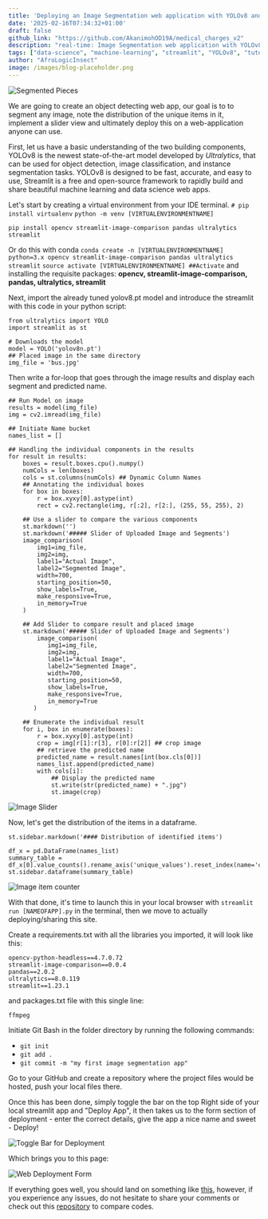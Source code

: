 ```yaml
---
title: 'Deploying an Image Segmentation web application with YOLOv8 and Streamlit - pt1'
date: '2025-02-16T07:34:32+01:00'
draft: false
github_link: "https://github.com/AkanimohOD19A/medical_charges_v2"
description: "real-time: Image Segmentation web application with YOLOv8"
tags: ["data-science", "machine-learning", "streamlit", "YOLOv8", "tutorial", "lifecycle"]
author: "AfroLogicInsect"
image: /images/blog-placeholder.png
---
```


![Segmented Pieces](https://dev-to-uploads.s3.amazonaws.com/uploads/articles/pvgpuepoh09cat8bbph1.png)

We are going to create an object detecting web app, our goal is to to segment any image, note the distribution of the unique items in it, implement a slider view and ultimately deploy this on a web-application anyone can use.

First, let us have a basic understanding of the two building components, YOLOv8 is the newest state-of-the-art model developed by _Ultralytics_, that can be used for object detection, image classification, and instance segmentation tasks. YOLOv8 is designed to be fast, accurate, and easy to use,
Streamlit is a free and open-source framework to rapidly build and share beautiful machine learning and data science web apps. 

Let's start by creating a virtual environment from your IDE terminal.
`# pip install virtualenv`
`python -m venv [VIRTUALENVIRONMENTNAME]`

`pip install opencv streamlit-image-comparison pandas ultralytics streamlit
`

Or do this with conda
`conda create -n [VIRTUALENVIRONMENTNAME] python=3.x opencv streamlit-image-comparison pandas ultralytics streamlit`
`source activate [VIRTUALENVIRONMENTNAME] ##Activate`
and installing the requisite packages: **opencv, streamlit-image-comparison, pandas, ultralytics, streamlit**


Next, import the already tuned yolov8.pt model and introduce the streamlit with this code in your python script: 

```
from ultralytics import YOLO
import streamlit as st

# Downloads the model
model = YOLO('yolov8n.pt')
## Placed image in the same directory
img_file = 'bus.jpg' 
```

Then write a for-loop that goes through the image results and display each segment and predicted name.

```
## Run Model on image
results = model(img_file)  
img = cv2.imread(img_file) 

## Initiate Name bucket
names_list = [] 
 
## Handling the individual components in the results
for result in results:
    boxes = result.boxes.cpu().numpy()
    numCols = len(boxes)
    cols = st.columns(numCols) ## Dynamic Column Names
    ## Annotating the individual boxes
    for box in boxes:
        r = box.xyxy[0].astype(int)
        rect = cv2.rectangle(img, r[:2], r[2:], (255, 55, 255), 2)

    ## Use a slider to compare the various components
    st.markdown('')
    st.markdown('##### Slider of Uploaded Image and Segments')
    image_comparison(
        img1=img_file,
        img2=img,
        label1="Actual Image",
        label2="Segmented Image",
        width=700,
        starting_position=50,
        show_labels=True,
        make_responsive=True,
        in_memory=True
    )

    ## Add Slider to compare result and placed image
    st.markdown('##### Slider of Uploaded Image and Segments')
        image_comparison(
           img1=img_file,
           img2=img,
           label1="Actual Image",
           label2="Segmented Image",
           width=700,
           starting_position=50,
           show_labels=True,
           make_responsive=True,
           in_memory=True
       )

    ## Enumerate the individual result
    for i, box in enumerate(boxes):
        r = box.xyxy[0].astype(int)
        crop = img[r[1]:r[3], r[0]:r[2]] ## crop image 
        ## retrieve the predicted name
        predicted_name = result.names[int(box.cls[0])] 
        names_list.append(predicted_name)
        with cols[i]:
            ## Display the predicted name
            st.write(str(predicted_name) + ".jpg")
            st.image(crop)
```
![Image Slider](https://dev-to-uploads.s3.amazonaws.com/uploads/articles/tace81kbacuhtu4fy5ve.png)

Now, let's get the distribution of the items in a dataframe.

```
st.sidebar.markdown('#### Distribution of identified items')

df_x = pd.DataFrame(names_list)
summary_table = df_x[0].value_counts().rename_axis('unique_values').reset_index(name='counts')
st.sidebar.dataframe(summary_table)
```

![Image item counter](https://dev-to-uploads.s3.amazonaws.com/uploads/articles/bbrlc1xdgnqzz0ncqtwe.png)


With that done, it's time to launch this in your local browser with `streamlit run [NAMEOFAPP].py` in the terminal, then we move to actually deploying/sharing this site.

Create a requirements.txt with all the libraries you imported, it will look like this:

```
opencv-python-headless==4.7.0.72
streamlit-image-comparison==0.0.4
pandas==2.0.2
ultralytics==8.0.119
streamlit==1.23.1
```
 and packages.txt file with this single line: 

```
ffmpeg
```

Initiate Git Bash in the folder directory by running the following commands:
- `git init`
- `git add .`
- `git commit -m "my first image segmentation app"`

Go to your GitHub and create a repository where the project files would be hosted, push your local files there.

Once this has been done, simply toggle the bar on the top Right side of your local streamlit app and "Deploy App", it then takes us to the form section of deployment - enter the correct details, give the app a nice name and sweet - Deploy!

![Toggle Bar for Deployment](https://dev-to-uploads.s3.amazonaws.com/uploads/articles/7sgocp5oslgex33gls81.png)

Which brings you to this page:

![Web Deployment Form](https://dev-to-uploads.s3.amazonaws.com/uploads/articles/hoyhqyrl1amzfryllhgz.png)

If everything goes well, you should land on something like [this](https://img-segmentation.streamlit.app/), however, if you experience any issues, do not hesitate to share your comments or check out this [repository](https://github.com/AkanimohOD19A/img-segmentation/tree/master) to compare codes.




